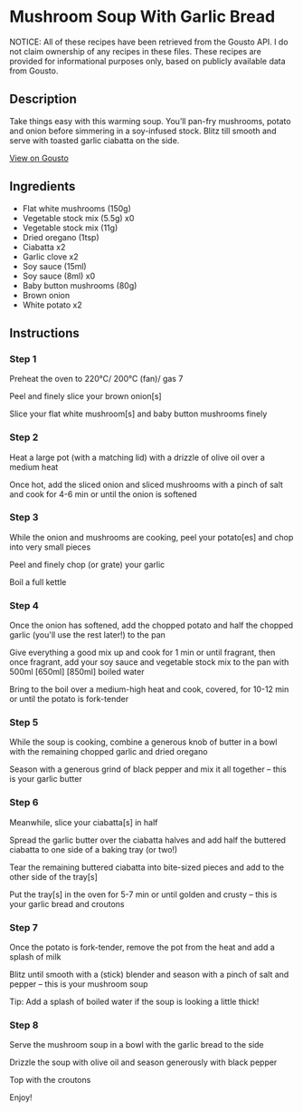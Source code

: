 # Mushroom Soup With Garlic Bread

NOTICE: All of these recipes have been retrieved from the Gousto API. I do not claim ownership of any recipes in these files. These recipes are provided for informational purposes only, based on publicly available data from Gousto.

## Description

Take things easy with this warming soup. You’ll pan-fry mushrooms, potato and onion before simmering in a soy-infused stock. Blitz till smooth and serve with toasted garlic ciabatta on the side.

[View on Gousto](https://www.gousto.co.uk/recipes/cookbook/mushroom-soup-with-garlic-bread)

## Ingredients

- Flat white mushrooms (150g)
- Vegetable stock mix (5.5g) x0
- Vegetable stock mix (11g)
- Dried oregano (1tsp)
- Ciabatta x2
- Garlic clove x2
- Soy sauce (15ml)
- Soy sauce (8ml) x0
- Baby button mushrooms (80g)
- Brown onion
- White potato x2

## Instructions


### Step 1

Preheat the oven to 220°C/ 200°C (fan)/ gas 7

Peel and finely slice your brown onion[s]

Slice your flat white mushroom[s] and baby button mushrooms finely


### Step 2

Heat a large pot (with a matching lid) with a drizzle of olive oil over a medium heat

Once hot, add the sliced onion and sliced mushrooms with a pinch of salt and cook for 4-6 min or until the onion is softened


### Step 3

While the onion and mushrooms are cooking, peel your potato[es] and chop into very small pieces

Peel and finely chop (or grate) your garlic

Boil a full kettle


### Step 4

Once the onion has softened, add the chopped potato and half the chopped garlic (you'll use the rest later!) to the pan

Give everything a good mix up and cook for 1 min or until fragrant, then once fragrant, add your soy sauce and vegetable stock mix to the pan with 500ml <span class="text-purple">[650ml]</span> <span class="text-danger">[850ml] </span>boiled water

Bring to the boil over a medium-high heat and cook, covered, for 10-12 min or until the potato is fork-tender


### Step 5

While the soup is cooking, combine a generous knob of butter in a bowl with the remaining chopped garlic and dried oregano

Season with a generous grind of black pepper and mix it all together – this is your garlic butter


### Step 6

Meanwhile, slice your ciabatta[s] in half

Spread the garlic butter over the ciabatta halves and add half the buttered ciabatta to one side of a baking tray (or two!)

Tear the remaining buttered ciabatta into bite-sized pieces and add to the other side of the tray[s]

Put the tray[s] in the oven for 5-7 min or until golden and crusty – this is your garlic bread and croutons


### Step 7

Once the potato is fork-tender, remove the pot from the heat<span class="text-danger"> </span>and add a splash of milk

Blitz until smooth with a (stick) blender and season with a pinch of salt and pepper – this is your mushroom soup

Tip: Add a splash of boiled water if the soup is looking a little thick!

### Step 8

Serve the mushroom soup in a bowl with the garlic bread to the side

Drizzle the soup with olive oil and season generously with black pepper

Top with the croutons

Enjoy!

